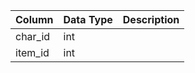| Column  | Data Type | Description |
| ------- | --------- | ----------- |
| char_id | int       |             |
| item_id | int       |             |